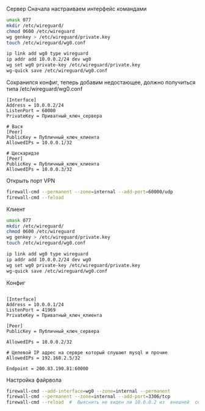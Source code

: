 Сервер
Сначала настраиваем интерфейс командами
```bash
umask 077
mkdir /etc/wireguard/
chmod 0600 /etc/wireguard
wg genkey > /etc/wireguard/private.key  
touch /etc/wireguard/wg0.conf      

ip link add wg0 type wireguard 
ip addr add 10.0.0.2/24 dev wg0 
wg set wg0 private-key /etc/wireguard/private.key
wg-quick save /etc/wireguard/wg0.conf  
```      

Сохранился конфиг, теперь добавим недостающее, должно получиться типа
/etc/wireguard/wg0.conf
```text
[Interface]
Address = 10.0.0.2/24
ListenPort = 60000
PrivateKey = Приватный_ключ_сервера

# Вася
[Peer]
PublicKey = Публичный_ключ_клиента
AllowedIPs = 10.0.0.1/32

# Цескаридзе
[Peer]
PublicKey = Публичный_ключ_клиента
AllowedIPs = 10.0.0.3/32

```

Открыть порт VPN
```bash
firewall-cmd --permanent --zone=internal --add-port=60000/udp
firewall-cmd --feload 
```

Клиент
```bash
umask 077
mkdir /etc/wireguard/
chmod 0600 /etc/wireguard
wg genkey > /etc/wireguard/private.key  
touch /etc/wireguard/wg0.conf      

ip link add wg0 type wireguard 
ip addr add 10.0.0.2/24 dev wg0 
wg set wg0 private-key /etc/wireguard/private.key
wg-quick save /etc/wireguard/wg0.conf  
```      

Конфиг
```text

[Interface]
Address = 10.0.0.1/24
ListenPort = 41969
PrivateKey = Приватный_ключ_клиента

[Peer]
PublicKey = Публичный_ключ_сервера

AllowedIPs = 10.0.0.2/32

# Целевой IP адрес на сервре который слушают mysql и прочие
AllowedIPs = 192.168.2.5/32

Endpoint = 200.83.190.81:60000

```

Настройка файрвола

```bash
firewall-cmd --add-interface=wg0 --zone=internal --permanent
firewall-cmd --permanent --zone=internal --add-port=3306/tcp  
firewall-cmd --reload  #  Выяснить не виден ли 10.0.0.2 из  внешней  сети

```

